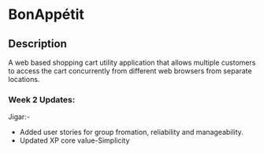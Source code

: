 # BonAppétit

## Description
A web based shopping cart utility application that allows multiple customers to access the cart concurrently from different web browsers from separate locations. 

### Week 2 Updates:
Jigar:-
- Added user stories for group fromation, reliability and manageability.
- Updated XP core value-Simplicity
